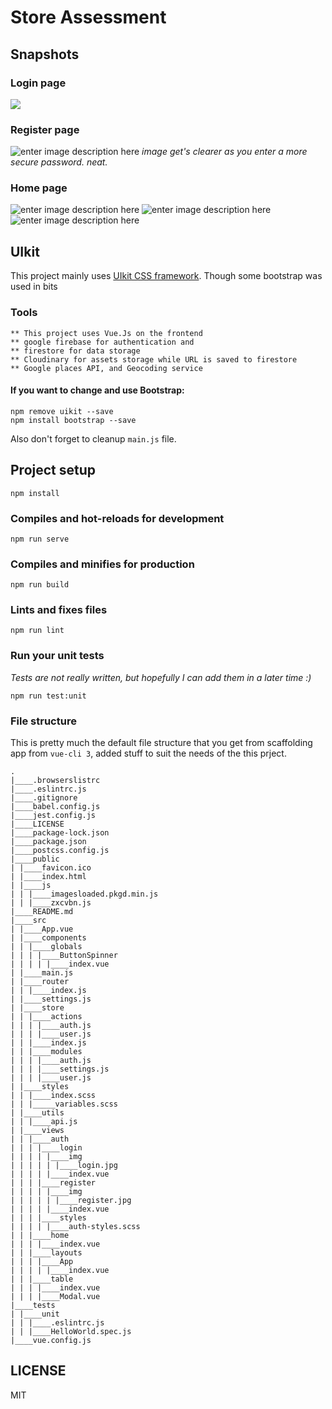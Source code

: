 
# Store Assessment


## Snapshots
### Login page
![](https://res.cloudinary.com/jugunu/image/upload/v1628608304/Screenshot_2021-08-10_at_16.15.04.png)
### Register page

![enter image description here](https://res.cloudinary.com/jugunu/image/upload/v1628608303/Screenshot_2021-08-10_at_16.15.43.png)
*image get's clearer as you enter a more secure password. neat.*
### Home page
![enter image description here](https://res.cloudinary.com/jugunu/image/upload/v1628607215/Screenshot_2021-08-10_at_14.24.43.png)
![enter image description here](https://res.cloudinary.com/jugunu/image/upload/v1628607215/Screenshot_2021-08-10_at_14.24.43.png)
![enter image description here](https://res.cloudinary.com/jugunu/image/upload/v1628607215/Screenshot_2021-08-10_at_14.26.39.png)

## UIkit
This project mainly uses [UIkit CSS framework](https://getuikit.com/). Though some bootstrap was used in bits

### Tools

```
** This project uses Vue.Js on the frontend
** google firebase for authentication and 
** firestore for data storage
** Cloudinary for assets storage while URL is saved to firestore
** Google places API, and Geocoding service
```

#### If you want to change and use Bootstrap:
```
npm remove uikit --save
npm install bootstrap --save
```
Also don't forget to cleanup `main.js` file.

## Project setup

```
npm install
```

  

### Compiles and hot-reloads for development

```
npm run serve
```

  

### Compiles and minifies for production

```
npm run build
```

  

### Lints and fixes files

```
npm run lint
```
### Run your unit tests
*Tests are not really written, but hopefully I can add them in a later time :)*
```
npm run test:unit
```
### File structure
This is pretty much the default file structure that you get from scaffolding app from `vue-cli 3`, added stuff to suit the needs of the this prject.
```
.
|____.browserslistrc
|____.eslintrc.js
|____.gitignore
|____babel.config.js
|____jest.config.js
|____LICENSE
|____package-lock.json
|____package.json
|____postcss.config.js
|____public
| |____favicon.ico
| |____index.html
| |____js
| | |____imagesloaded.pkgd.min.js
| | |____zxcvbn.js
|____README.md
|____src
| |____App.vue
| |____components
| | |____globals
| | | |____ButtonSpinner
| | | | |____index.vue
| |____main.js
| |____router
| | |____index.js
| |____settings.js
| |____store
| | |____actions
| | | |____auth.js
| | | |____user.js
| | |____index.js
| | |____modules
| | | |____auth.js
| | | |____settings.js
| | | |____user.js
| |____styles
| | |____index.scss
| | |_____variables.scss
| |____utils
| | |____api.js
| |____views
| | |____auth
| | | |____login
| | | | |____img
| | | | | |____login.jpg
| | | | |____index.vue
| | | |____register
| | | | |____img
| | | | | |____register.jpg
| | | | |____index.vue
| | | |____styles
| | | | |____auth-styles.scss
| | |____home
| | | |____index.vue
| | |____layouts
| | | |____App
| | | | |____index.vue
| | |____table
| | | |____index.vue
| | | |____Modal.vue
|____tests
| |____unit
| | |____.eslintrc.js
| | |____HelloWorld.spec.js
|____vue.config.js

```

## LICENSE
MIT

